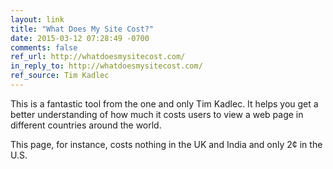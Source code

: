 ```yaml
---
layout: link
title: "What Does My Site Cost?"
date: 2015-03-12 07:28:49 -0700
comments: false
ref_url: http://whatdoesmysitecost.com/
in_reply_to: http://whatdoesmysitecost.com/
ref_source: Tim Kadlec
---
```


This is a fantastic tool from the one and only Tim Kadlec. It helps you get a better understanding of how much it costs users to view a web page in different countries around the world.

This page, for instance, costs nothing in the UK and India and only 2¢ in the U.S.